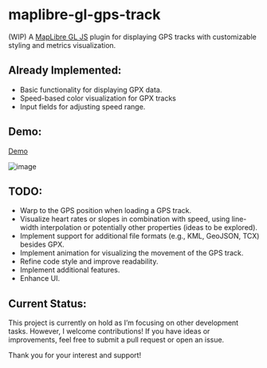 # maplibre-gl-gps-track

(WIP) A [MapLibre GL JS](https://github.com/maplibre/maplibre-gl-js/)  plugin for displaying GPS tracks with customizable styling and metrics visualization.

## Already Implemented:
- Basic functionality for displaying GPX data.
- Speed-based color visualization for GPX tracks
- Input fields for adjusting speed range.

## Demo:
[Demo](https://tjmsy.github.io/maplibre-gl-gps-track/)

![image](https://github.com/user-attachments/assets/19506a47-dce1-4126-ba00-3a2841b651b4)

## TODO:
- Warp to the GPS position when loading a GPS track.
- Visualize heart rates or slopes in combination with speed, using line-width interpolation or potentially other properties  (ideas to be explored).
- Implement support for additional file formats (e.g., KML, GeoJSON, TCX) besides GPX.
- Implement animation for visualizing the movement of the GPS track.
- Refine code style and improve readability.
- Implement additional features.
- Enhance UI.

## Current Status:
This project is currently on hold as I’m focusing on other development tasks. However, I welcome contributions! If you have ideas or improvements, feel free to submit a pull request or open an issue. 

Thank you for your interest and support!
